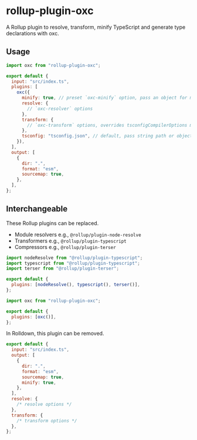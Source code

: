 # rollup-plugin-oxc

A Rollup plugin to resolve, transform, minify TypeScript and generate type declarations with oxc.

## Usage

```js
import oxc from "rollup-plugin-oxc";

export default {
  input: "src/index.ts",
  plugins: [
    oxc({
      minify: true, // preset `oxc-minify` option, pass an object for more options
      resolve: {
        // `oxc-resolver` options
      },
      transform: {
        // `oxc-transform` options, overrides tsconfigCompilerOptions migration
      },
      tsconfig: "tsconfig.json", // default, pass string path or object options to migrate
    }),
  ],
  output: [
    {
      dir: ".",
      format: "esm",
      sourcemap: true,
    },
  ],
};
```

## Interchangeable

These Rollup plugins can be replaced.

- Module resolvers e.g., `@rollup/plugin-node-resolve`
- Transformers e.g., `@rollup/plugin-typescript`
- Compressors e.g., `@rollup/plugin-terser`

```js
import nodeResolve from "@rollup/plugin-typescript";
import typescript from "@rollup/plugin-typescript";
import terser from "@rollup/plugin-terser";

export default {
  plugins: [nodeResolve(), typescript(), terser()],
};
```

```js
import oxc from "rollup-plugin-oxc";

export default {
  plugins: [oxc()],
};
```

In Rolldown, this plugin can be removed.

```js
export default {
  input: "src/index.ts",
  output: [
    {
      dir: ".",
      format: "esm",
      sourcemap: true,
      minify: true,
    },
  ],
  resolve: {
    /* resolve options */
  },
  transform: {
    /* transform options */
  },
};
```
